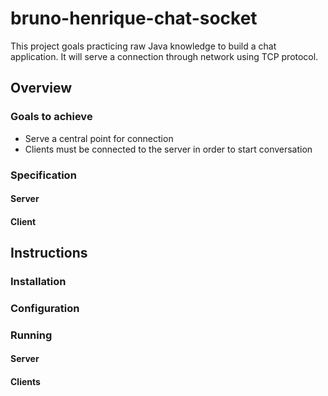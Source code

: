 # bruno-henrique-chat-socket
This project goals practicing raw Java knowledge to build a 
chat application. It will serve a connection through network 
using TCP protocol.

## Overview

### Goals to achieve
* Serve a central point for connection
* Clients must be connected to the server in order to start conversation


### Specification
#### Server

#### Client

## Instructions

### Installation

### Configuration

### Running
#### Server
#### Clients